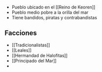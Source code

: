 - Pueblo ubicado en el [[Reino de Keoren]]
- Pueblo medio pobre a la orilla del mar
- Tiene bandidos, piratas y contrabandistas

## Facciones
- [[Tradicionalistas]]
- [[Leales]]
- [[Hermandad de Halofitas]]
- [[Principado del Mar]]
- 